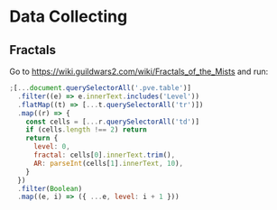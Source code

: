 # Data Collecting

## Fractals

Go to https://wiki.guildwars2.com/wiki/Fractals_of_the_Mists and run:

```js
;[...document.querySelectorAll('.pve.table')]
  .filter((e) => e.innerText.includes('Level'))
  .flatMap((t) => [...t.querySelectorAll('tr')])
  .map((r) => {
    const cells = [...r.querySelectorAll('td')]
    if (cells.length !== 2) return
    return {
      level: 0,
      fractal: cells[0].innerText.trim(),
      AR: parseInt(cells[1].innerText, 10),
    }
  })
  .filter(Boolean)
  .map((e, i) => ({ ...e, level: i + 1 }))
```
